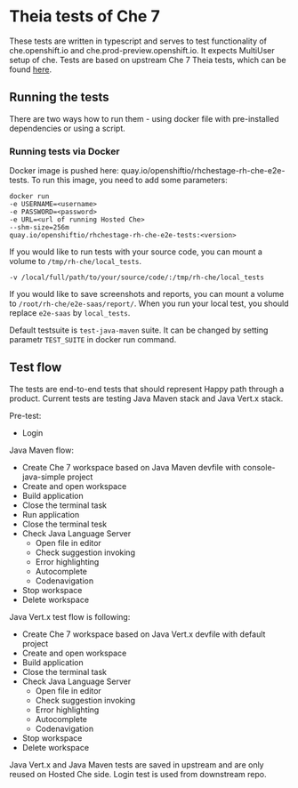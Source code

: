 # Theia tests of Che 7

These tests are written in typescript and serves to test functionality of che.openshift.io and che.prod-preview.openshift.io. It expects MultiUser setup of che. 
Tests are based on upstream Che 7 Theia tests, which can be found [here](https://github.com/eclipse/che/tree/master/e2e). 

## Running the tests
There are two ways how to run them - using docker file with pre-installed dependencies or using a script. 

### Running tests via Docker
Docker image is pushed here: quay.io/openshiftio/rhchestage-rh-che-e2e-tests. To run this image, you need to add some parameters:
```
docker run 
-e USERNAME=<username>
-e PASSWORD=<password>
-e URL=<url of running Hosted Che>
--shm-size=256m
quay.io/openshiftio/rhchestage-rh-che-e2e-tests:<version>
```

If you would like to run tests with your source code, you can mount a volume to ` /tmp/rh-che/local_tests `.
```
-v /local/full/path/to/your/source/code/:/tmp/rh-che/local_tests
```

If you would like to save screenshots and reports, you can mount a volume to ` /root/rh-che/e2e-saas/report/ `. When you run your local test, you should replace `e2e-saas` by `local_tests`.

Default testsuite is `test-java-maven` suite. It can be changed by setting parametr `TEST_SUITE` in docker run command.

## Test flow
The tests are end-to-end tests that should represent Happy path through a product. Current tests are testing Java Maven stack and Java Vert.x stack. 

Pre-test:
- Login

Java Maven flow:

- Create Che 7 workspace based on Java Maven devfile with console-java-simple project
- Create and open workspace
- Build application
- Close the terminal task
- Run application
- Close the terminal tesk
- Check Java Language Server
  - Open file in editor
  - Check suggestion invoking
  - Error highlighting
  - Autocomplete
  - Codenavigation
- Stop workspace
- Delete workspace

Java Vert.x test flow is following:

- Create Che 7 workspace based on Java Vert.x devfile with default project
- Create and open workspace
- Build application
- Close the terminal task
- Check Java Language Server
  - Open file in editor
  - Check suggestion invoking
  - Error highlighting
  - Autocomplete
  - Codenavigation
- Stop workspace
- Delete workspace

Java Vert.x and Java Maven tests are saved in upstream and are only reused on Hosted Che side. Login test is used from downstream repo.
